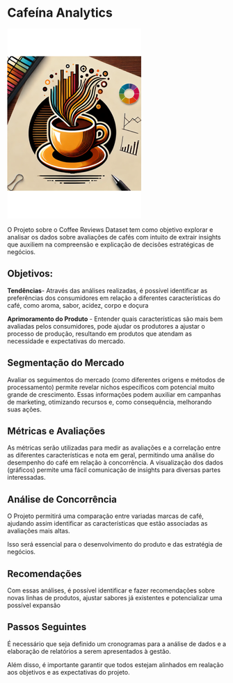 # Cafeína Analytics

<img src="docs/assets/images/cafeina_Analytics.webp" alt="Imagem de uma xícara de café desenhada, onde a fumaça do café imita fluxos e descobertas. No fundo da imagem tem alguns gráficos." />
 

O Projeto sobre o Coffee Reviews Dataset tem como objetivo explorar e analisar os dados sobre avaliações de cafés com intuito de extrair insights que auxiliem na compreensão e explicação de decisões estratégicas de negócios.

## Objetivos:


**Tendências**- Através das análises realizadas, é possível identificar as preferências dos consumidores em relação a diferentes características do café, como aroma, sabor, acidez, corpo e doçura

**Aprimoramento do Produto** - Entender quais características são mais bem avaliadas pelos consumidores, pode ajudar os produtores a ajustar o processo de produção, resultando em produtos que atendam as necessidade e expectativas do mercado.



## Segmentação do Mercado

Avaliar os seguimentos do mercado (como diferentes origens e métodos de processamento) permite revelar nichos específicos com potencial muito grande de crescimento. Essas informações podem auxiliar em campanhas de marketing, otimizando recursos e, como consequência, melhorando suas ações.


## Métricas e Avaliações


As métricas serão utilizadas para medir as avaliações e a correlação entre as diferentes  características e nota em geral, permitindo uma análise do desempenho do café em relação à concorrência.
A visualização dos dados (gráficos) permite uma fácil comunicação de insights para diversas partes interessadas.


## Análise de Concorrência


O Projeto permitirá uma comparação entre variadas marcas de café, ajudando assim identificar as características que estão associadas as avaliações mais altas.

Isso será essencial para o desenvolvimento do produto e das estratégia de negócios.


## Recomendações


Com essas análises, é possível identificar e fazer recomendações sobre novas linhas de produtos, ajustar sabores já existentes e potencializar uma possível expansão

## Passos Seguintes

É necessário que seja definido um cronogramas para a análise de dados e a elaboração de relatórios a serem apresentados à gestão.

Além disso, é importante garantir que todos estejam alinhados em realação aos objetivos e as expectativas do projeto.

